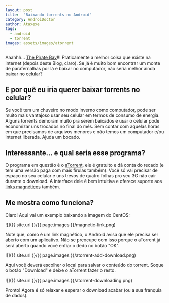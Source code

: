 ```yaml
---
layout: post
title:  "Baixando torrents no Android"
category: AndroiDoctor
author: Ataxexe
tags:
  - android
  - torrent
images: assets/images/atorrent
---
```


Aaahhh... [The Pirate Bay][the_pirate_bay]!!! Praticamente a melhor coisa que existe na internet
(depois deste Blog, claro). Se já é muito bom encontrar um monte de parafernalhas por lá e baixar no 
computador, não seria melhor ainda baixar no celular?

## E por quê eu iria querer baixar torrents no celular?

Se você tem um chuveiro no modo inverno como computador, pode ser muito mais vantajoso usar seu
celular em termos de consumo de energia. Alguns torrents demoram muito pra serem baixados e usar o
celular pode economizar uns trocados no final do mês. Sem contar com aquelas horas em que precisamos
de arquivos menores e não temos um computador e/ou internet liberada. Ajuda um bocado.

## Interessante... e qual seria esse programa?

O programa em questão é o [aTorrent][], ele é gratuito e dá conta do recado (e tem uma versão paga
com mais firulas também). Você só vai precisar de espaço no seu celular e uns trevos de quatro
folhas pro seu 3G não cair durante o download. A interface dele é bem intuitiva e oferece suporte
aos [links magnéticos][link_magnetico] também.

## Me mostra como funciona?

Claro! Aqui vai um exemplo baixando a imagem do CentOS:

![]({{ site.url }}/{{ page.images }}/magnetic-link.png)

Note que, como é um link magnético, o Android avisa que ele precisa ser aberto com um aplicativo.
Não se preocupe com isso porque o aTorrent já será aberto quando você enfiar o dedo no botão "OK".

![]({{ site.url }}/{{ page.images }}/atorrent-add-download.png)

Aqui você deverá escolher o local para salvar o conteúdo do torrent. Soque o botão "Download" e
deixe o aTorrent fazer o resto.

![]({{ site.url }}/{{ page.images }}/atorrent-downloading.png)

Pronto! Agora é só relaxar e esperar o download acabar (ou a sua franquia de dados).

[the_pirate_bay]: <http://thepiratebay.se>
[atorrent]: <https://play.google.com/store/apps/details?id=com.mobilityflow.torrent>
[link_magnetico]: <http://www.tecmundo.com.br/torrent/4387-o-que-e-link-magnetico-.htm>
